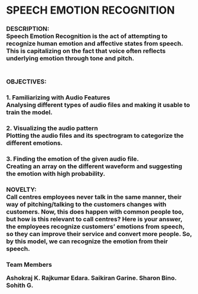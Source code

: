 # SPEECH EMOTION RECOGNITION
<h3> DESCRIPTION:<br>
Speech Emotion Recognition is the act of attempting to recognize human emotion and affective states from speech. This is capitalizing on the fact that voice often reflects underlying emotion through tone and pitch.<br>
  <br>
<h3>OBJECTIVES:<br>
<h3>1. Familiarizing with Audio Features<br>
Analysing different types of audio files and making it usable to train the model.<br>
<h3>2. Visualizing the audio pattern<br>
Plotting the audio files and its spectrogram to categorize the different emotions.<br>
<h3>3. Finding the emotion of the given audio file.<br>
Creating an array on the different waveform and suggesting the emotion with high probability.<br>
<h3>NOVELTY:<br>
  Call centres employees never talk in the same manner, their way of pitching/talking to the customers changes with customers. Now, this does happen with common people too, but how is this relevant to call centres? Here is your answer, the employees recognize customers’ emotions from speech, so they can improve their service and convert more people. So, by this model, we can recognize the emotion from their speech.<br>


<h3>Team Members

Ashokraj K.
Rajkumar Edara.
Saikiran Garine.
Sharon Bino.
Sohith G.



